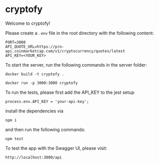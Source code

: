 # cryptofy

Welcome to cryptofy!

Please create a `.env` file in the root directory with the following content:

```
PORT=3000
API_QUOTE_URL=https://pro-api.coinmarketcap.com/v1/cryptocurrency/quotes/latest
API_KEY=<YOUR_KEY>
```

To start the server, run the following commands in the server folder:

```
docker build -t cryptofy .

docker run -p 3000:3000 cryptofy
```

To run the tests, please first add
the API_KEY to the jest setup

```
process.env.API_KEY = 'your-api-key';
```
install the dependencies via
    
```
npm i
```
and then run the following commands:

```
npm test
```

To test the app with the Swagger UI, please visit:

```
http://localhost:3000/api
```